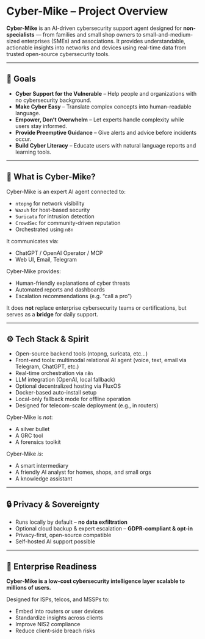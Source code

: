 # Cyber-Mike – Project Overview

**Cyber-Mike** is an AI-driven cybersecurity support agent designed for **non-specialists** — from families and small shop owners to small-and-medium-sized enterprises (SMEs) and associations. It provides understandable, actionable insights into networks and devices using real-time data from trusted open-source cybersecurity tools.

---

## 🌟 Goals

- **Cyber Support for the Vulnerable** – Help people and organizations with no cybersecurity background.
- **Make Cyber Easy** – Translate complex concepts into human-readable language.
- **Empower, Don’t Overwhelm** – Let experts handle complexity while users stay informed.
- **Provide Preemptive Guidance** – Give alerts and advice before incidents occur.
- **Build Cyber Literacy** – Educate users with natural language reports and learning tools.

---

## 🤖 What is Cyber-Mike?

Cyber-Mike is an expert AI agent connected to:
- `ntopng` for network visibility  
- `Wazuh` for host-based security  
- `Suricata` for intrusion detection  
- `CrowdSec` for community-driven reputation  
- Orchestrated using `n8n`

It communicates via:
- ChatGPT / OpenAI Operator / MCP  
- Web UI, Email, Telegram

Cyber-Mike provides:
- Human-friendly explanations of cyber threats
- Automated reports and dashboards
- Escalation recommendations (e.g. “call a pro”)

It does **not** replace enterprise cybersecurity teams or certifications, but serves as a **bridge** for daily support.

---

## ⚙️ Tech Stack & Spirit

- Open-source backend tools (ntopng, suricata, etc...)
- Front-end tools: multimodal relational AI agent (voice, text, email via Telegram, ChatGPT, etc.)
- Real-time orchestration via `n8n`
- LLM integration (OpenAI, local fallback)
- Optional decentralized hosting via FluxOS
- Docker-based auto-install setup
- Local-only fallback mode for offline operation
- Designed for telecom-scale deployment (e.g., in routers)

Cyber-Mike is *not*:
- A silver bullet  
- A GRC tool  
- A forensics toolkit

Cyber-Mike *is*:
- A smart intermediary  
- A friendly AI analyst for homes, shops, and small orgs  
- A knowledge assistant

---

## 🔒 Privacy & Sovereignty

- Runs locally by default – **no data exfiltration**
- Optional cloud backup & expert escalation – **GDPR-compliant & opt-in**
- Privacy-first, open-source compatible
- Self-hosted AI support possible

---

## 🚀 Enterprise Readiness

**Cyber-Mike is a low-cost cybersecurity intelligence layer scalable to millions of users.**

Designed for ISPs, telcos, and MSSPs to:
- Embed into routers or user devices
- Standardize insights across clients
- Improve NIS2 compliance
- Reduce client-side breach risks


